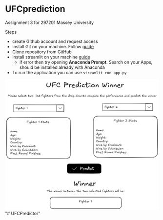 # UFCprediction
Assignment 3 for 297201 Massey University

Steps
* create Github account and request access
* Install Git on your machine. Follow [guide](https://git-scm.com/)
* Clone repository from GitHub
* Install streamlit on your machine [guide](https://streamlit.io/#install)
    * if error then try opening  **Anaconda Prompt**. Search on your Apps, should be installed already with Anaconda
* To run the application you can use `streamlit run app.py`
  

![UFC prediction mockup.png](UFC%20prediction%20mockup.png)"# UFCPredictor" 
